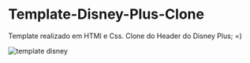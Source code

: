 # Template-Disney-Plus-Clone
Template realizado em HTMl e Css. Clone do Header do Disney Plus; =)

![template disney](https://user-images.githubusercontent.com/45234913/189962805-9416af9e-656f-47a1-a84b-33a274c1e0ea.png)
